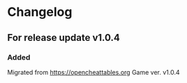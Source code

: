 # Changelog

## For release update v1.0.4

### Added
Migrated from https://opencheattables.org
Game ver. v1.0.4